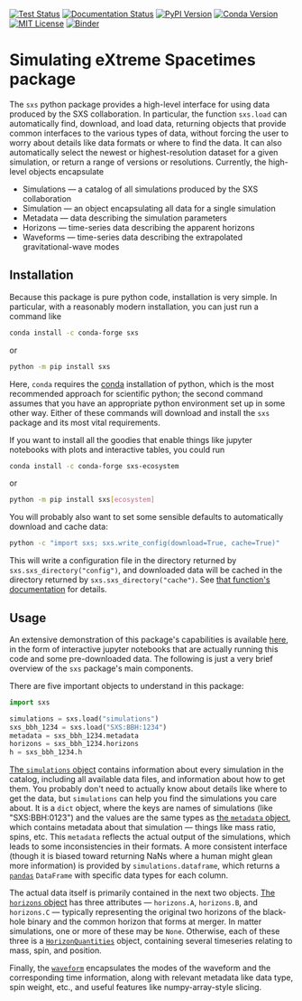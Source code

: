 [![Test Status](https://github.com/sxs-collaboration/sxs/workflows/tests/badge.svg)](https://github.com/sxs-collaboration/sxs/actions)
[![Documentation Status](https://readthedocs.org/projects/sxs/badge/?version=main)](https://sxs.readthedocs.io/en/main/?badge=main)
[![PyPI Version](https://img.shields.io/pypi/v/sxs?color=)](https://pypi.org/project/sxs/)
[![Conda Version](https://img.shields.io/conda/vn/conda-forge/sxs.svg?color=)](https://anaconda.org/conda-forge/sxs)
[![MIT License](https://img.shields.io/badge/license-MIT-blue.svg)](https://github.com/sxs-collaboration/sxs/blob/main/LICENSE)
[![Binder](https://mybinder.org/badge_logo.svg)](https://mybinder.org/v2/gh/moble/sxs_notebooks/main)


# Simulating eXtreme Spacetimes package

The `sxs` python package provides a high-level interface for using data
produced by the SXS collaboration.  In particular, the function `sxs.load` can
automatically find, download, and load data, returning objects that provide
common interfaces to the various types of data, without forcing the user to
worry about details like data formats or where to find the data.  It can also
automatically select the newest or highest-resolution dataset for a given
simulation, or return a range of versions or resolutions.  Currently, the
high-level objects encapsulate

  * Simulations — a catalog of all simulations produced by the SXS collaboration
  * Simulation — an object encapsulating all data for a single simulation
  * Metadata — data describing the simulation parameters
  * Horizons — time-series data describing the apparent horizons
  * Waveforms — time-series data describing the extrapolated gravitational-wave
    modes


## Installation

Because this package is pure python code, installation is very simple.  In
particular, with a reasonably modern installation, you can just run a command
like

```bash
conda install -c conda-forge sxs
```

or

```bash
python -m pip install sxs
```

Here, `conda` requires the [conda](https://docs.anaconda.com/anaconda/install/)
installation of python, which is the most recommended approach for scientific
python; the second command assumes that you have an appropriate python
environment set up in some other way.  Either of these commands will download
and install the `sxs` package and its most vital requirements.

If you want to install all the goodies that enable things like jupyter
notebooks with plots and interactive tables, you could run

```bash
conda install -c conda-forge sxs-ecosystem
```

or

```bash
python -m pip install sxs[ecosystem]
```

You will probably also want to set some sensible defaults to automatically
download and cache data:

```bash
python -c "import sxs; sxs.write_config(download=True, cache=True)"
```

This will write a configuration file in the directory returned by
`sxs.sxs_directory("config")`, and downloaded data will be cached in the
directory returned by `sxs.sxs_directory("cache")`.  See [that function's
documentation](https://sxs.readthedocs.io/en/main/api/sxs.utilities.sxs_directories/#sxsutilitiessxs_directoriessxs_directory)
for details.


## Usage

An extensive demonstration of this package's capabilities is available
[here](https://mybinder.org/v2/gh/moble/sxs_notebooks/main), in the form of
interactive jupyter notebooks that are actually running this code and some
pre-downloaded data.  The following is just a very brief overview of the `sxs`
package's main components.

There are five important objects to understand in this package:

```python
import sxs

simulations = sxs.load("simulations")
sxs_bbh_1234 = sxs.load("SXS:BBH:1234")
metadata = sxs_bbh_1234.metadata
horizons = sxs_bbh_1234.horizons
h = sxs_bbh_1234.h
```

[The `simulations`
object](https://sxs.readthedocs.io/en/main/api/simulations/) contains
information about every simulation in the catalog, including all
available data files, and information about how to get them.  You
probably don't need to actually know about details like where to get
the data, but `simulations` can help you find the simulations you care
about.  It is a `dict` object, where the keys are names of simulations
(like "SXS:BBH:0123") and the values are the same types as [the
`metadata`
object](https://sxs.readthedocs.io/en/main/api/sxs.metadata.metadata/#sxs.metadata.metadata.Metadata),
which contains metadata about that simulation — things like mass
ratio, spins, etc.  This `metadata` reflects the actual output of the
simulations, which leads to some inconsistencies in their formats.  A
more consistent interface (though it is biased toward returning NaNs
where a human might glean more information) is provided by
`simulations.dataframe`, which returns a
[`pandas`](https://pandas.pydata.org/docs/) `DataFrame` with specific
data types for each column.

The actual data itself is primarily contained in the next two objects.  [The
`horizons`
object](https://sxs.readthedocs.io/en/main/api/sxs.horizons/#sxs.horizons.Horizons)
has three attributes — `horizons.A`, `horizons.B`, and `horizons.C` — typically
representing the original two horizons of the black-hole binary and the common
horizon that forms at merger.  In matter simulations, one or more of these may
be `None`.  Otherwise, each of these three is a
[`HorizonQuantities`](https://sxs.readthedocs.io/en/main/api/sxs.horizons/#sxs.horizons.HorizonQuantities)
object, containing several timeseries relating to mass, spin, and position.

Finally, the
[`waveform`](https://sxs.readthedocs.io/en/main/api/sxs.waveforms.waveform_modes/#sxs.waveforms.waveform_modes.WaveformModes)
encapsulates the modes of the waveform and the corresponding time information,
along with relevant metadata like data type, spin weight, etc., and useful
features like numpy-array-style slicing.
